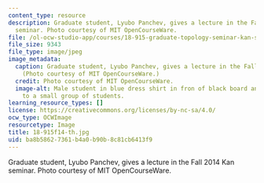 ```yaml
---
content_type: resource
description: Graduate student, Lyubo Panchev, gives a lecture in the Fall 2014 Kan
  seminar. Photo courtesy of MIT OpenCourseWare.
file: /ol-ocw-studio-app/courses/18-915-graduate-topology-seminar-kan-seminar-fall-2014/ba8b58627361b4a0b90b8c81cb6413f9_18-915f14-th.jpg
file_size: 9343
file_type: image/jpeg
image_metadata:
  caption: Graduate student, Lyubo Panchev, gives a lecture in the Fall 2014 Kan seminar.
    (Photo courtesy of MIT OpenCourseWare.)
  credit: Photo courtesy of MIT OpenCourseWare.
  image-alt: Male student in blue dress shirt in fron of black board and speaking
    to a small group of students.
learning_resource_types: []
license: https://creativecommons.org/licenses/by-nc-sa/4.0/
ocw_type: OCWImage
resourcetype: Image
title: 18-915f14-th.jpg
uid: ba8b5862-7361-b4a0-b90b-8c81cb6413f9
---
```

Graduate student, Lyubo Panchev, gives a lecture in the Fall 2014 Kan seminar. Photo courtesy of MIT OpenCourseWare.